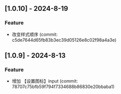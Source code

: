 ## [1.0.10] - 2024-8-19

### Feature

- 改变样式顺序 (commit: c5de7644d65fb83b3ec39d05126e8c02f98a4a3e)

## [1.0.9] - 2024-8-13

### Feature

- 增加 【设置图标】input (commit: 78707c75bfb59f794f7334688b86830e20bbaba1)